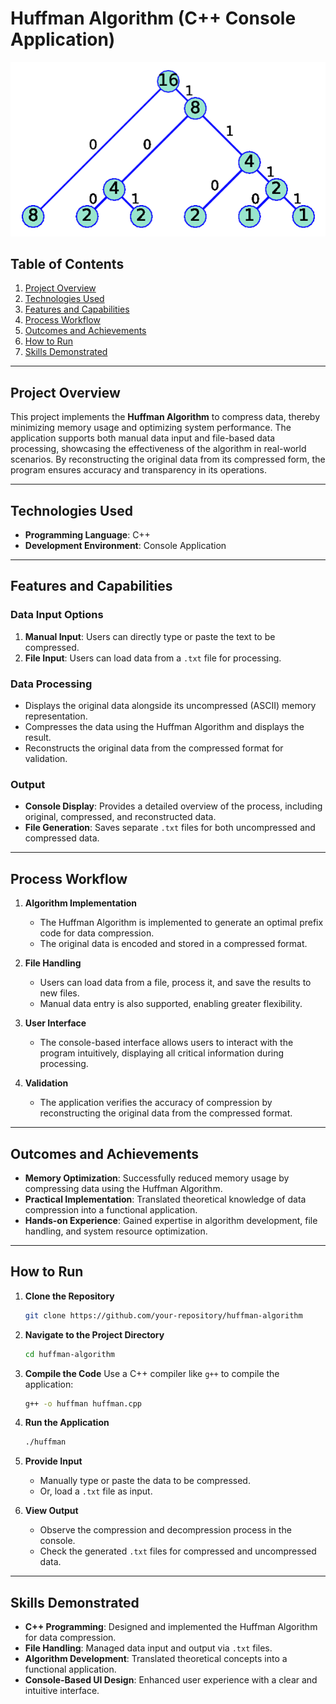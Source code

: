# Huffman Algorithm (C++ Console Application)

![**Workflow Diagram (Image)**](hufffman.png)  

## Table of Contents

1. [Project Overview](#project-overview)
2. [Technologies Used](#technologies-used)
3. [Features and Capabilities](#features-and-capabilities)
4. [Process Workflow](#process-workflow)
5. [Outcomes and Achievements](#outcomes-and-achievements)
6. [How to Run](#how-to-run)
7. [Skills Demonstrated](#skills-demonstrated)

---

## Project Overview

This project implements the **Huffman Algorithm** to compress data, thereby minimizing memory usage and optimizing system performance. The application supports both manual data input and file-based data processing, showcasing the effectiveness of the algorithm in real-world scenarios. By reconstructing the original data from its compressed form, the program ensures accuracy and transparency in its operations.

---

## Technologies Used

- **Programming Language**: C++
- **Development Environment**: Console Application

---

## Features and Capabilities

### Data Input Options
1. **Manual Input**: Users can directly type or paste the text to be compressed.
2. **File Input**: Users can load data from a `.txt` file for processing.

### Data Processing
- Displays the original data alongside its uncompressed (ASCII) memory representation.
- Compresses the data using the Huffman Algorithm and displays the result.
- Reconstructs the original data from the compressed format for validation.

### Output
- **Console Display**: Provides a detailed overview of the process, including original, compressed, and reconstructed data.
- **File Generation**: Saves separate `.txt` files for both uncompressed and compressed data.

---

## Process Workflow

1. **Algorithm Implementation**
   - The Huffman Algorithm is implemented to generate an optimal prefix code for data compression.
   - The original data is encoded and stored in a compressed format.

2. **File Handling**
   - Users can load data from a file, process it, and save the results to new files.
   - Manual data entry is also supported, enabling greater flexibility.

3. **User Interface**
   - The console-based interface allows users to interact with the program intuitively, displaying all critical information during processing.

4. **Validation**
   - The application verifies the accuracy of compression by reconstructing the original data from the compressed format.

---

## Outcomes and Achievements

- **Memory Optimization**: Successfully reduced memory usage by compressing data using the Huffman Algorithm.
- **Practical Implementation**: Translated theoretical knowledge of data compression into a functional application.
- **Hands-on Experience**: Gained expertise in algorithm development, file handling, and system resource optimization.

---

## How to Run

1. **Clone the Repository**
   ```bash
   git clone https://github.com/your-repository/huffman-algorithm
   ```

2. **Navigate to the Project Directory**
   ```bash
   cd huffman-algorithm
   ```

3. **Compile the Code**
   Use a C++ compiler like `g++` to compile the application:
   ```bash
   g++ -o huffman huffman.cpp
   ```

4. **Run the Application**
   ```bash
   ./huffman
   ```

5. **Provide Input**
   - Manually type or paste the data to be compressed.
   - Or, load a `.txt` file as input.

6. **View Output**
   - Observe the compression and decompression process in the console.
   - Check the generated `.txt` files for compressed and uncompressed data.

---

## Skills Demonstrated

- **C++ Programming**: Designed and implemented the Huffman Algorithm for data compression.
- **File Handling**: Managed data input and output via `.txt` files.
- **Algorithm Development**: Translated theoretical concepts into a functional application.
- **Console-Based UI Design**: Enhanced user experience with a clear and intuitive interface.
